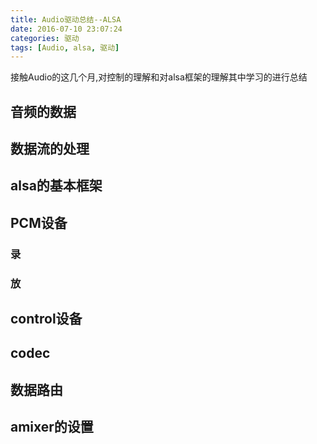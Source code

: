 ```yaml
---
title: Audio驱动总结--ALSA
date: 2016-07-10 23:07:24
categories: 驱动
tags: [Audio, alsa, 驱动]
---
```



接触Audio的这几个月,对控制的理解和对alsa框架的理解其中学习的进行总结

<!--more-->

## 音频的数据


## 数据流的处理


## alsa的基本框架


## PCM设备

### 录


### 放


## control设备


## codec


## 数据路由


## amixer的设置






